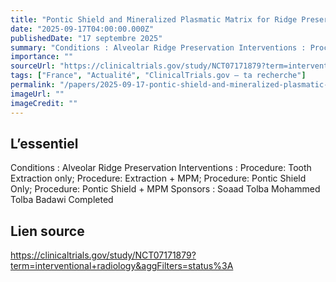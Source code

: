 ```yaml
---
title: "Pontic Shield and Mineralized Plasmatic Matrix for Ridge Preservation"
date: "2025-09-17T04:00:00.000Z"
publishedDate: "17 septembre 2025"
summary: "Conditions : Alveolar Ridge Preservation Interventions : Procedure: Tooth Extraction only; Procedure: Extraction + MPM; Procedure: Pontic Shield Only; Procedure: Pontic Shield + MPM Sponsors : Soaad Tolba Mohammed Tolba Badawi Completed"
importance: ""
sourceUrl: "https://clinicaltrials.gov/study/NCT07171879?term=interventional+radiology&aggFilters=status%3A"
tags: ["France", "Actualité", "ClinicalTrials.gov — ta recherche"]
permalink: "/papers/2025-09-17-pontic-shield-and-mineralized-plasmatic-matrix-for-ridge-preservation"
imageUrl: ""
imageCredit: ""
---
```


## L’essentiel

Conditions : Alveolar Ridge Preservation Interventions : Procedure: Tooth Extraction only; Procedure: Extraction + MPM; Procedure: Pontic Shield Only; Procedure: Pontic Shield + MPM Sponsors : Soaad Tolba Mohammed Tolba Badawi Completed

## Lien source

https://clinicaltrials.gov/study/NCT07171879?term=interventional+radiology&aggFilters=status%3A
